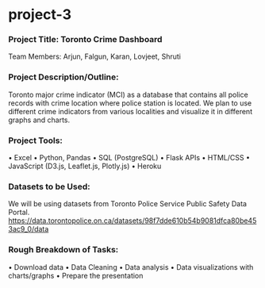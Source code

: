 # project-3

### Project Title: Toronto Crime Dashboard

Team Members: Arjun, Falgun, Karan, Lovjeet, Shruti

### Project Description/Outline: 
Toronto major crime indicator (MCI) as a database that contains all police records with crime location where police station is located. We plan to use different crime indicators from various localities and visualize it in different graphs and charts. 

### Project Tools:
•	Excel
•	Python, Pandas
•	SQL (PostgreSQL)
•	Flask APIs
•	HTML/CSS
•	JavaScript (D3.js, Leaflet.js, Plotly.js)
•	Heroku

### Datasets to be Used:
We will be using datasets from Toronto Police Service Public Safety Data Portal. https://data.torontopolice.on.ca/datasets/98f7dde610b54b9081dfca80be453ac9_0/data

### Rough Breakdown of Tasks: 
•	Download data 
•	Data Cleaning
•	Data analysis
•	Data visualizations with charts/graphs
•	Prepare the presentation
